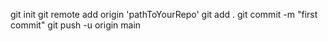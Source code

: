 git init
git remote add origin 'pathToYourRepo'
git add .
git commit -m "first commit"
git push -u origin main
